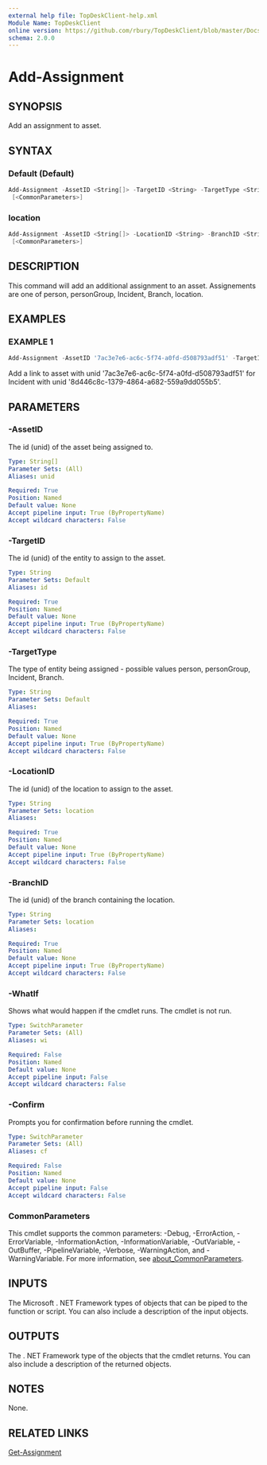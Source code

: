 ```yaml
---
external help file: TopDeskClient-help.xml
Module Name: TopDeskClient
online version: https://github.com/rbury/TopDeskClient/blob/master/Docs/Get-Assignment.md
schema: 2.0.0
---
```


# Add-Assignment

## SYNOPSIS

Add an assignment to asset.

## SYNTAX

### Default (Default)

``` Powershell
Add-Assignment -AssetID <String[]> -TargetID <String> -TargetType <String> [-WhatIf] [-Confirm]
 [<CommonParameters>]
```

### location

``` Powershell
Add-Assignment -AssetID <String[]> -LocationID <String> -BranchID <String> [-WhatIf] [-Confirm]
 [<CommonParameters>]
```

## DESCRIPTION

This command will add an additional assignment to an asset.
Assignements are one of person, personGroup, Incident, Branch, location.

## EXAMPLES

### EXAMPLE 1

``` Powershell
Add-Assignment -AssetID '7ac3e7e6-ac6c-5f74-a0fd-d508793adf51' -TargetID '8d446c8c-1379-4864-a682-559a9dd055b5' -TargetType 'incident'
```

Add a link to asset with unid '7ac3e7e6-ac6c-5f74-a0fd-d508793adf51' for Incident with unid '8d446c8c-1379-4864-a682-559a9dd055b5'.

## PARAMETERS

### -AssetID

The id (unid) of the asset being assigned to.

``` yaml
Type: String[]
Parameter Sets: (All)
Aliases: unid

Required: True
Position: Named
Default value: None
Accept pipeline input: True (ByPropertyName)
Accept wildcard characters: False
```

### -TargetID

The id (unid) of the entity to assign to the asset.

``` yaml
Type: String
Parameter Sets: Default
Aliases: id

Required: True
Position: Named
Default value: None
Accept pipeline input: True (ByPropertyName)
Accept wildcard characters: False
```

### -TargetType

The type of entity being assigned - possible values person, personGroup, Incident, Branch.

``` yaml
Type: String
Parameter Sets: Default
Aliases:

Required: True
Position: Named
Default value: None
Accept pipeline input: True (ByPropertyName)
Accept wildcard characters: False
```

### -LocationID

The id (unid) of the location to assign to the asset.

``` yaml
Type: String
Parameter Sets: location
Aliases:

Required: True
Position: Named
Default value: None
Accept pipeline input: True (ByPropertyName)
Accept wildcard characters: False
```

### -BranchID

The id (unid) of the branch containing the location.

``` yaml
Type: String
Parameter Sets: location
Aliases:

Required: True
Position: Named
Default value: None
Accept pipeline input: True (ByPropertyName)
Accept wildcard characters: False
```

### -WhatIf

Shows what would happen if the cmdlet runs.
The cmdlet is not run.

``` yaml
Type: SwitchParameter
Parameter Sets: (All)
Aliases: wi

Required: False
Position: Named
Default value: None
Accept pipeline input: False
Accept wildcard characters: False
```

### -Confirm

Prompts you for confirmation before running the cmdlet.

``` yaml
Type: SwitchParameter
Parameter Sets: (All)
Aliases: cf

Required: False
Position: Named
Default value: None
Accept pipeline input: False
Accept wildcard characters: False
```

### CommonParameters

This cmdlet supports the common parameters: -Debug, -ErrorAction, -ErrorVariable, -InformationAction, -InformationVariable, -OutVariable, -OutBuffer, -PipelineVariable, -Verbose, -WarningAction, and -WarningVariable. For more information, see [about_CommonParameters](http://go.microsoft.com/fwlink/?LinkID=113216).

## INPUTS

The Microsoft . NET Framework types of objects that can be piped to the function or script.
You can also include a description of the input objects.

## OUTPUTS

The . NET Framework type of the objects that the cmdlet returns.
You can also include a description of the returned objects.

## NOTES

None.

## RELATED LINKS

[Get-Assignment](https://github.com/rbury/TopDeskClient/blob/master/Docs/Get-Assignment.md)

